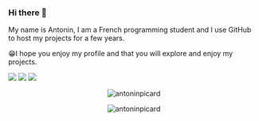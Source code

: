 ### Hi there 👋
My name is Antonin, I am a French programming student and I use GitHub to host my projects for a few years.

😁I hope you enjoy my profile and that you will explore and enjoy my projects.


![](https://komarev.com/ghpvc/?username=antoninpicard&style=for-the-badge)  [![](https://img.shields.io/badge/my_repos_portfolio-EFE7CE?style=for-the-badge)](https://github.com/antoninpicard/Portfolio)  [![](https://img.shields.io/badge/my_CodeWars_Profile-b1361e?style=for-the-badge)](https://www.codewars.com/users/AntoninSIO)

<p align="center"><img src="https://github-readme-stats.vercel.app/api/top-langs?username=antoninpicard&show_icons=true&locale=en&layout=compact" alt="antoninpicard" /></p>

<p align="center"><img src="https://github-readme-stats.vercel.app/api?username=antoninpicard&show_icons=true&locale=en&hide=contribs" alt="antoninpicard" /></p>
